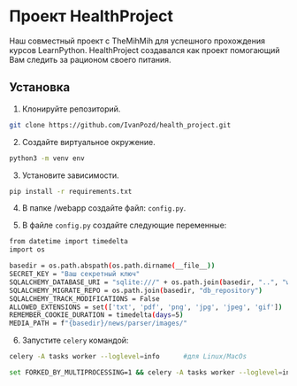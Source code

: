 # Проект HealthProject

Наш совместный проект с TheMihMih для успешного прохождения курсов LearnPython.
HealthProject создавался как проект помогающий Вам следить за рационом своего питания.

## Установка

1. Клонируйте репозиторий.

```bash
git clone https://github.com/IvanPozd/health_project.git
```

2. Создайте виртуальное окружение.

```bash
python3 -m venv env
```

3. Установите зависимости.

```bash
pip install -r requirements.txt
```

4. В папке /webapp создайте файл: `config.py`.

5. В файле `config.py` создайте следующие переменные:

```bash
from datetime import timedelta
import os

basedir = os.path.abspath(os.path.dirname(__file__))
SECRET_KEY = "Ваш секретный ключ"
SQLALCHEMY_DATABASE_URI = "sqlite:///" + os.path.join(basedir, "..", "webapp.db")
SQLALCHEMY_MIGRATE_REPO = os.path.join(basedir, "db_repository")
SQLALCHEMY_TRACK_MODIFICATIONS = False
ALLOWED_EXTENSIONS = set(['txt', 'pdf', 'png', 'jpg', 'jpeg', 'gif'])
REMEMBER_COOKIE_DURATION = timedelta(days=5)
MEDIA_PATH = f"{basedir}/news/parser/images/"
```

6. Запустите `celery` командой:

```bash
celery -A tasks worker --loglevel=info      #для Linux/MacOs
```

```bash
set FORKED_BY_MULTIPROCESSING=1 && celery -A tasks worker --loglevel=info   #для Windows
```
